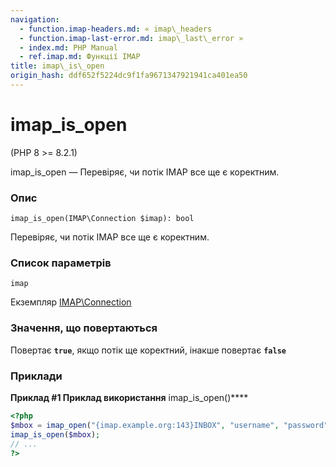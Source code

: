```yaml
---
navigation:
  - function.imap-headers.md: « imap\_headers
  - function.imap-last-error.md: imap\_last\_error »
  - index.md: PHP Manual
  - ref.imap.md: Функції IMAP
title: imap\_is\_open
origin_hash: ddf652f5224dc9f1fa9671347921941ca401ea50
---
```

# imap\_is\_open

(PHP 8 >= 8.2.1)

imap\_is\_open — Перевіряє, чи потік IMAP все ще є коректним.

### Опис

```methodsynopsis
imap_is_open(IMAP\Connection $imap): bool
```

Перевіряє, чи потік IMAP все ще є коректним.

### Список параметрів

`imap`

Екземпляр [IMAP\\Connection](class.imap-connection.md)

### Значення, що повертаються

Повертає **`true`**, якщо потік ще коректний, інакше повертає **`false`**

### Приклади

**Приклад #1 Приклад використання** imap\_is\_open()\*\*\*\*

```php
<?php
$mbox = imap_open("{imap.example.org:143}INBOX", "username", "password") or die(implode(", ", imap_errors()));
imap_is_open($mbox);
// ...
?>
```
